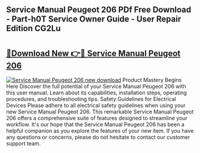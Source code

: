 ## Service Manual Peugeot 206 PDf Free Download - Part-h0T Service Owner Guide - User Repair Edition CG2Lu

# <h2><a href="http://bc53123.oget.top/?id=Service+Manual+Peugeot+206">🔗Download New 👉🔴 Service Manual Peugeot 206</a></h2>

[![Service Manual Peugeot 206 new download](https://i.imgur.com/5g1atiW.png)](http://bc53123.oget.top/?id=Service+Manual+Peugeot+206)
Product Mastery Begins Here Discover the full potential of your Service Manual Peugeot 206 with this user manual. Learn about its capabilities, installation steps, operating procedures, and troubleshooting tips. Safety Guidelines for Electrical Devices Please adhere to all electrical safety guidelines when using your new Service Manual Peugeot 206. This remarkable Service Manual Peugeot 206 offers a comprehensive suite of features designed to streamline your workflow. It's our hope that the Service Manual Peugeot 206 has been a helpful companion as you explore the features of your new item. If you have any questions or concerns, please do not hesitate to contact our customer support team.
